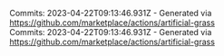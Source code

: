 Commits: 2023-04-22T09:13:46.931Z - Generated via https://github.com/marketplace/actions/artificial-grass
<br>
Commits: 2023-04-22T09:13:46.931Z - Generated via https://github.com/marketplace/actions/artificial-grass
<br>
